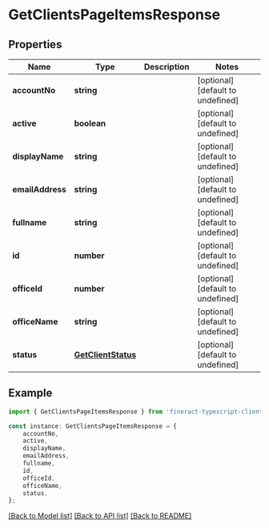 # GetClientsPageItemsResponse


## Properties

Name | Type | Description | Notes
------------ | ------------- | ------------- | -------------
**accountNo** | **string** |  | [optional] [default to undefined]
**active** | **boolean** |  | [optional] [default to undefined]
**displayName** | **string** |  | [optional] [default to undefined]
**emailAddress** | **string** |  | [optional] [default to undefined]
**fullname** | **string** |  | [optional] [default to undefined]
**id** | **number** |  | [optional] [default to undefined]
**officeId** | **number** |  | [optional] [default to undefined]
**officeName** | **string** |  | [optional] [default to undefined]
**status** | [**GetClientStatus**](GetClientStatus.md) |  | [optional] [default to undefined]

## Example

```typescript
import { GetClientsPageItemsResponse } from 'fineract-typescript-client';

const instance: GetClientsPageItemsResponse = {
    accountNo,
    active,
    displayName,
    emailAddress,
    fullname,
    id,
    officeId,
    officeName,
    status,
};
```

[[Back to Model list]](../README.md#documentation-for-models) [[Back to API list]](../README.md#documentation-for-api-endpoints) [[Back to README]](../README.md)
